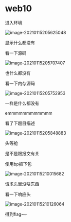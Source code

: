 # web10

进入环境

![image-20210115205625048](../../../image/image-20210115205625048.png)

显示什么都没有

看一下源码

![image-20210115205707407](../../../image/image-20210115205707407.png)

也什么都没有

看一下内存源码

![image-20210115205752953](../../../image/image-20210115205752953.png)

一样是什么都没有

emmmmmmmmmmmm

看了下题目描述

![image-20210115205848883](../../../image/image-20210115205848883.png)

头等舱

是不是跟报文有关

使用bp抓下包

![image-20210115210015682](../../../image/image-20210115210015682.png)

请求头里没啥东西

看一下响应头

![image-20210115210126064](../../../image/image-20210115210126064.png)

得到flag~~

